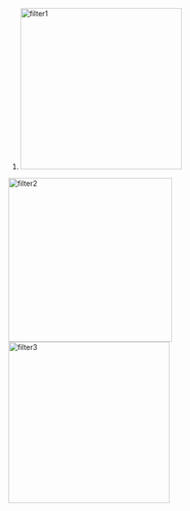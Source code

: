1) <img width="317" alt="filter1" src="https://user-images.githubusercontent.com/60228365/87457170-f48feb80-c5d5-11ea-852b-4b5be023134c.png">


<img width="322" alt="filter2" src="https://user-images.githubusercontent.com/60228365/87457236-096c7f00-c5d6-11ea-8c87-0d4f2f0435ae.png">


<img width="317" alt="filter3" src="https://user-images.githubusercontent.com/60228365/87457261-138e7d80-c5d6-11ea-8442-4e14f71137b4.png">
